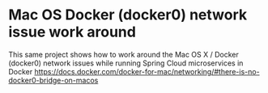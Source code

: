 # Mac OS Docker (docker0) network issue work around

This same project shows how to work around the Mac OS X / Docker (docker0) network issues while running Spring Cloud 
microservices in Docker https://docs.docker.com/docker-for-mac/networking/#there-is-no-docker0-bridge-on-macos
